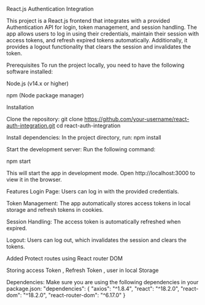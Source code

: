 React.js Authentication Integration

This project is a React.js frontend that integrates with a provided Authentication API for login, token management, and session handling. The app allows users to log in using their credentials, maintain their session with access tokens, and refresh expired tokens automatically. Additionally, it provides a logout functionality that clears the session and invalidates the token.

Prerequisites
To run the project locally, you need to have the following software installed:

Node.js (v14.x or higher)

npm (Node package manager)

Installation

Clone the repository:
git clone https://github.com/your-username/react-auth-integration.git
cd react-auth-integration

Install dependencies: In the project directory, run:
npm install

Start the development server: Run the following command:

npm start

This will start the app in development mode. Open http://localhost:3000 to view it in the browser.

Features
Login Page: Users can log in with the provided credentials.

Token Management: The app automatically stores access tokens in local storage and refresh tokens in cookies.

Session Handling: The access token is automatically refreshed when expired.

Logout: Users can log out, which invalidates the session and clears the tokens.

Added Protect routes using React router DOM

Storing access Token , Refresh Token , user in local Storage

Dependencies:
Make sure you are using the following dependencies in your package.json:
"dependencies": {
"axios": "^1.8.4",
"react": "^18.2.0",
"react-dom": "^18.2.0",
"react-router-dom": "^6.17.0"
}
